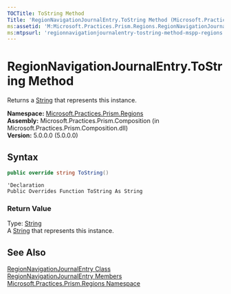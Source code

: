 ```yaml
---
TOCTitle: ToString Method
Title: 'RegionNavigationJournalEntry.ToString Method (Microsoft.Practices.Prism.Regions)'
ms:assetid: 'M:Microsoft.Practices.Prism.Regions.RegionNavigationJournalEntry.ToString'
ms:mtpsurl: 'regionnavigationjournalentry-tostring-method-mspp-regions.md'
---
```

# RegionNavigationJournalEntry.ToString Method

Returns a [String](http://msdn.microsoft.com/en-us/library/s1wwdcbf) that represents this instance.

**Namespace:** [Microsoft.Practices.Prism.Regions](/patterns-practices/reference/mspp-regions-namespace)  
**Assembly:** Microsoft.Practices.Prism.Composition (in Microsoft.Practices.Prism.Composition.dll)  
**Version:** 5.0.0.0 (5.0.0.0)

## Syntax
```C#
public override string ToString()
```

```VB
'Declaration
Public Overrides Function ToString As String
```

### Return Value

Type: [String](http://msdn.microsoft.com/en-us/library/s1wwdcbf)  
A [String](http://msdn.microsoft.com/en-us/library/s1wwdcbf) that represents this instance.

## See Also

[RegionNavigationJournalEntry Class](/patterns-practices/reference/regionnavigationjournalentry-class-mspp-regions)  
[RegionNavigationJournalEntry Members](/patterns-practices/reference/regionnavigationjournalentry-members-mspp-regions)  
[Microsoft.Practices.Prism.Regions Namespace](/patterns-practices/reference/mspp-regions-namespace)  